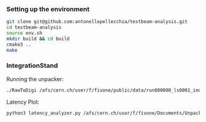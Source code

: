 ### Setting up the environment

```bash
git clone git@github.com:antonellopellecchia/testbeam-analysis.git
cd testbeam-analysis
source env.sh
mkdir build && cd build
cmake3 ..
make
```

### IntegrationStand

Running the unpacker:
```bash
./RawToDigi /afs/cern.ch/user/f/fivone/public/data/run000000_ls0001_index00*.raw bla.root
```

Latency Plot:
```bash
python3 latency_analyzer.py /afs/cern.ch/user/f/fivone/Documents/Unpacker_2022/testbeam-analysis/build/bla.root /eos/user/f/fivone/www/IntegrationStand/GE21/  --verbose -n 8000
```